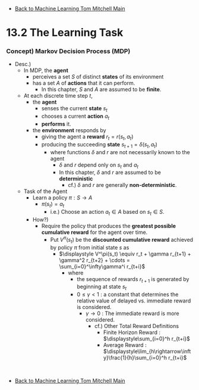 * [Back to Machine Learning Tom Mitchell Main](../../main.md)

# 13.2 The Learning Task

### Concept) Markov Decision Process (MDP)
- Desc.)
  - In MDP, the **agent** 
    - perceives a set $S$ of distinct **states** of its environment
    - has a set $A$ of **actions** that it can perform.
      - In this chapter, $S$ and $A$ are assumed to be **finite**.
  - At each discrete time step $t$, 
    - the **agent** 
      - senses the current **state** $s_t$
      - chooses a current **action** $a_t$
      - **performs** it.
    - the **environment** responds by
      - giving the agent a **reward** $r_t=r(s_t, a_t)$
      - producing the succeeding **state** $s_{t+1} = \delta(s_t, a_t)$
        - where functions $\delta$ and $r$ are not necessarily known to the agent
          - $\delta$ and $r$ depend only on $s_t$ and $a_t$
          - In this chapter, $\delta$ and $r$ are assumed to be **deterministic**
            - cf.) $\delta$ and $r$ are generally **non-deterministic**.
  - Task of the Agent
    - Learn a policy $\pi : S \rightarrow A$
      - $\pi(s_t) = a_t$
        - i.e.) Choose an action $a_t \in A$ based on $s_t\in S$.
    - How?)
      - Require the policy that produces the **greatest possible cumulative reward** for the agent over time.
        - Put $V^\pi(s_t)$ be the **discounted cumulative reward** achieved by policy $\pi$ from initial state $s$ as
          - $`\displaystyle V^\pi(s_t) \equiv r_t + \gamma r_{t+1} + \gamma^2 r_{t+2} + \cdots = \sum_{i=0}^\infty\gamma^i r_{t+i}`$
            - where 
              - the sequence of rewards $r_{t+1}$ is generated by beginning at state $s_t$
              - $0\le\gamma\lt 1$ : a constant that determines the relative value of delayed vs. immediate reward is considered.
                - $\gamma\rightarrow 0$ : The immediate reward is more considered.
                  - cf.) Other Total Reward Definitions
                    - Finite Horizon Reward : $`\displaystyle\sum_{i=0}^h r_{t+i}`$
                    - Average Reward : $`\displaystyle\lim_{h\rightarrow\infty}\frac{1}{h}\sum_{i=0}^h r_{t+i}`$











<br>

* [Back to Machine Learning Tom Mitchell Main](../../main.md)